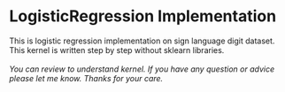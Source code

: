 # LogisticRegression Implementation

This is logistic regression implementation on sign language digit dataset. <br/> This kernel is written step by step without sklearn libraries.
<br/> <br/>  *You can review to understand kernel. If you have any question or advice please let me know. Thanks for your care.*
